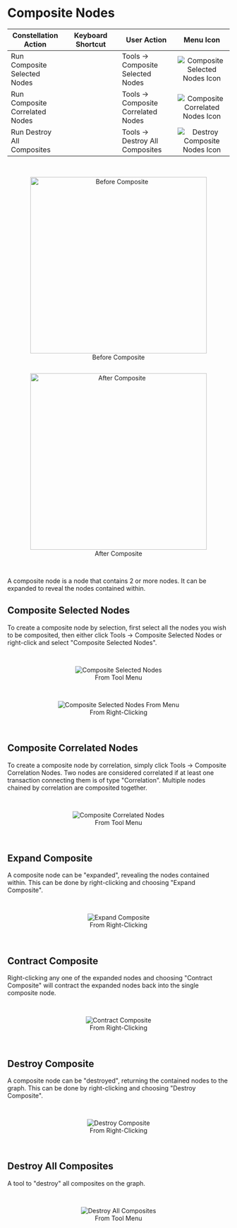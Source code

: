 # Composite Nodes

<table class="table table-striped">
<colgroup>
<col style="width: 25%" />
<col style="width: 25%" />
<col style="width: 25%" />
<col style="width: 25%" />
</colgroup>
<thead>
<tr class="header">
<th>Constellation Action</th>
<th>Keyboard Shortcut</th>
<th>User Action</th>
<th style="text-align: center;">Menu Icon</th>
</tr>
</thead>
<tbody>
<tr class="odd">
<td>Run Composite Selected Nodes</td>
<td></td>
<td>Tools -&gt; Composite Selected Nodes</td>
<td style="text-align: center;"><img src="../ext/docs/CoreInteractiveGraph/src/au/gov/asd/tac/constellation/graph/interaction/resources/compositeSelectedNodesIcon.png" alt="Composite Selected Nodes Icon" /></td>
</tr>
<tr class="even">
<td>Run Composite Correlated Nodes</td>
<td></td>
<td>Tools -&gt; Composite Correlated Nodes</td>
<td style="text-align: center;"><img src="../ext/docs/CoreInteractiveGraph/src/au/gov/asd/tac/constellation/graph/interaction/resources/compositeCorrelatedNodesIcon.png" alt="Composite Correlated Nodes Icon" /></td>
</tr>
<tr class="odd">
<td>Run Destroy All Composites</td>
<td></td>
<td>Tools -&gt; Destroy All Composites</td>
<td style="text-align: center;"><img src="../ext/docs/CoreInteractiveGraph/src/au/gov/asd/tac/constellation/graph/interaction/resources/destroyCompositeNodes.png" alt="Destroy Composite Nodes Icon" /></td>
</tr>
</tbody>
</table>

<br />
<div style="text-align: center">
    <figure style = "display: inline-block">
        <img height=400 src="../ext/docs/CoreInteractiveGraph/src/au/gov/asd/tac/constellation/graph/interaction/resources/BeforeComposite.png" alt="Before Composite" />
        <figcaption>Before Composite</figcaption>
    </figure>
    <figure style = "display: inline-block">
        <img height=400 src="../ext/docs/CoreInteractiveGraph/src/au/gov/asd/tac/constellation/graph/interaction/resources/AfterComposite.png" alt="After Composite" />
        <figcaption>After Composite</figcaption>
    </figure>
</div>
<br />

A composite node is a node that contains 2 or more nodes. 
It can be expanded to reveal the nodes contained within.


## Composite Selected Nodes
To create a composite node by selection, first select all the nodes you wish 
to be composited, then either click Tools -&gt; Composite Selected Nodes or 
right-click and select "Composite Selected Nodes".

<br />
<div style="text-align: center">
    <figure>
        <img src="../ext/docs/CoreInteractiveGraph/src/au/gov/asd/tac/constellation/graph/interaction/resources/CompositeSelectedNodes.png" alt="Composite Selected Nodes" />
        <figcaption>From Tool Menu</figcaption>
    </figure>
    <br />
    <figure>
        <img src="../ext/docs/CoreInteractiveGraph/src/au/gov/asd/tac/constellation/graph/interaction/resources/CompositeSelectedNodesFromMenu.png" alt="Composite Selected Nodes From Menu" />
        <figcaption>From Right-Clicking</figcaption>
    </figure>
</div>
<br />

## Composite Correlated Nodes
To create a composite node by correlation, simply click Tools -&gt; Composite 
Correlation Nodes. Two nodes are considered correlated if at least one 
transaction connecting them is of type "Correlation". Multiple nodes chained
by correlation are composited together.

<br />
<div style="text-align: center">
    <figure>
        <img src="../ext/docs/CoreInteractiveGraph/src/au/gov/asd/tac/constellation/graph/interaction/resources/CompositeCorrelatedNodes.png" alt="Composite Correlated Nodes" />
        <figcaption>From Tool Menu</figcaption>
    </figure>
</div>
<br />

## Expand Composite
A composite node can be "expanded", revealing the nodes contained within.
This can be done by right-clicking and choosing "Expand Composite".

<br />
<div style="text-align: center">
    <figure>
        <img src="../ext/docs/CoreInteractiveGraph/src/au/gov/asd/tac/constellation/graph/interaction/resources/ExpandComposite.png" alt="Expand Composite" />
        <figcaption>From Right-Clicking</figcaption>
    </figure>
</div>
<br />

## Contract Composite
Right-clicking any one of the expanded nodes and choosing "Contract Composite"
will contract the expanded nodes back into the single composite node.

<br />
<div style="text-align: center">
    <figure>
        <img src="../ext/docs/CoreInteractiveGraph/src/au/gov/asd/tac/constellation/graph/interaction/resources/ContractComposite.png" alt="Contract Composite" />
        <figcaption>From Right-Clicking</figcaption>
    </figure>
</div>
<br />

## Destroy Composite
A composite node can be "destroyed", returning the contained nodes to the graph.
This can be done by right-clicking and choosing "Destroy Composite".

<br />
<div style="text-align: center">
    <figure>
        <img src="../ext/docs/CoreInteractiveGraph/src/au/gov/asd/tac/constellation/graph/interaction/resources/DestroyComposite.png" alt="Destroy Composite" />
        <figcaption>From Right-Clicking</figcaption>
    </figure>
</div>
<br />

## Destroy All Composites
A tool to "destroy" all composites on the graph.

<br />
<div style="text-align: center">
    <figure>
        <img src="../ext/docs/CoreInteractiveGraph/src/au/gov/asd/tac/constellation/graph/interaction/resources/DestroyAllComposites.png" alt="Destroy All Composites" />
        <figcaption>From Tool Menu</figcaption>
    </figure>
</div>
<br />